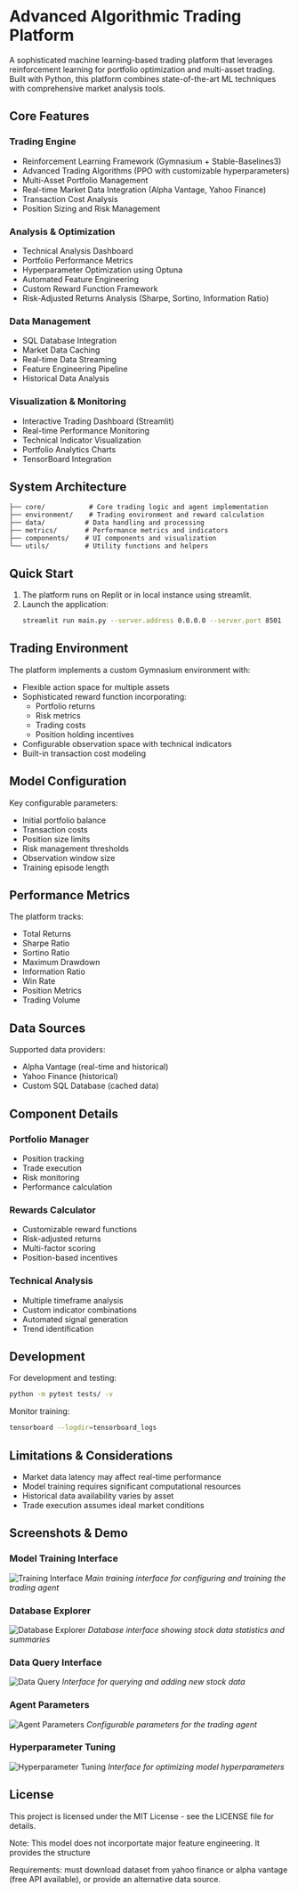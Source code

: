 
# Advanced Algorithmic Trading Platform

A sophisticated machine learning-based trading platform that leverages reinforcement learning for portfolio optimization and multi-asset trading. Built with Python, this platform combines state-of-the-art ML techniques with comprehensive market analysis tools.

## Core Features

### Trading Engine
- Reinforcement Learning Framework (Gymnasium + Stable-Baselines3)
- Advanced Trading Algorithms (PPO with customizable hyperparameters)
- Multi-Asset Portfolio Management
- Real-time Market Data Integration (Alpha Vantage, Yahoo Finance)
- Transaction Cost Analysis
- Position Sizing and Risk Management

### Analysis & Optimization
- Technical Analysis Dashboard
- Portfolio Performance Metrics
- Hyperparameter Optimization using Optuna
- Automated Feature Engineering
- Custom Reward Function Framework
- Risk-Adjusted Returns Analysis (Sharpe, Sortino, Information Ratio)

### Data Management
- SQL Database Integration
- Market Data Caching
- Real-time Data Streaming
- Feature Engineering Pipeline
- Historical Data Analysis

### Visualization & Monitoring
- Interactive Trading Dashboard (Streamlit)
- Real-time Performance Monitoring
- Technical Indicator Visualization
- Portfolio Analytics Charts
- TensorBoard Integration

## System Architecture

```
├── core/           # Core trading logic and agent implementation
├── environment/    # Trading environment and reward calculation
├── data/          # Data handling and processing
├── metrics/       # Performance metrics and indicators
├── components/    # UI components and visualization
└── utils/         # Utility functions and helpers
```

## Quick Start

1. The platform runs on Replit or in local instance using streamlit.
3. Launch the application:
   ```bash
   streamlit run main.py --server.address 0.0.0.0 --server.port 8501
   ```

## Trading Environment

The platform implements a custom Gymnasium environment with:
- Flexible action space for multiple assets
- Sophisticated reward function incorporating:
  - Portfolio returns
  - Risk metrics
  - Trading costs
  - Position holding incentives
- Configurable observation space with technical indicators
- Built-in transaction cost modeling

## Model Configuration

Key configurable parameters:
- Initial portfolio balance
- Transaction costs
- Position size limits
- Risk management thresholds
- Observation window size
- Training episode length

## Performance Metrics

The platform tracks:
- Total Returns
- Sharpe Ratio
- Sortino Ratio
- Maximum Drawdown
- Information Ratio
- Win Rate
- Position Metrics
- Trading Volume

## Data Sources

Supported data providers:
- Alpha Vantage (real-time and historical)
- Yahoo Finance (historical)
- Custom SQL Database (cached data)

## Component Details

### Portfolio Manager
- Position tracking
- Trade execution
- Risk monitoring
- Performance calculation

### Rewards Calculator
- Customizable reward functions
- Risk-adjusted returns
- Multi-factor scoring
- Position-based incentives

### Technical Analysis
- Multiple timeframe analysis
- Custom indicator combinations
- Automated signal generation
- Trend identification

## Development

For development and testing:
```bash
python -m pytest tests/ -v
```

Monitor training:
```bash
tensorboard --logdir=tensorboard_logs
```

## Limitations & Considerations

- Market data latency may affect real-time performance
- Model training requires significant computational resources
- Historical data availability varies by asset
- Trade execution assumes ideal market conditions

## Screenshots & Demo

### Model Training Interface
![Training Interface](./assets/screenshots/main.png)
*Main training interface for configuring and training the trading agent*

### Database Explorer
![Database Explorer](./assets/screenshots/data_explorer.png)
*Database interface showing stock data statistics and summaries*

### Data Query Interface
![Data Query](./assets/screenshots/data_query.png)
*Interface for querying and adding new stock data*

### Agent Parameters
![Agent Parameters](./assets/screenshots/agent_parameters.png)
*Configurable parameters for the trading agent*

### Hyperparameter Tuning
![Hyperparameter Tuning](./assets/screenshots/hyperparameters_tuning.png)
*Interface for optimizing model hyperparameters*

## License

This project is licensed under the MIT License - see the LICENSE file for details.

Note: This model does not incorportate major feature engineering. It provides the structure 

Requirements: must download dataset from yahoo finance or alpha vantage (free API available), or provide an alternative data source.